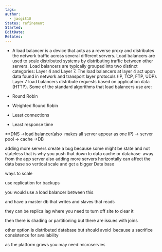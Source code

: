 ```yaml
---
tags: 
author:
  - jacgit18
Status: refinement
Started: 
EditDate: 
Relates:
---
```

-   A load balancer is a device that acts as a reverse proxy and distributes the network traffic across several different servers. Load balancers are used to scale distributed systems by distributing traffic between other servers. Load balancers are typically grouped into two distinct categories: Layer 4 and Layer 7. The load balancers at layer 4 act upon data found in network and transport layer protocols (IP, TCP, FTP, UDP). Layer 7 load balancers distribute requests based on application data (HTTP). Some of the standard algorithms that load balancers use are: 
    

-   Round Robin 
    
-   Weighted Round Robin 
    
-   Least connections 
    
-   Least response time 
    

**DNS ->load balancer(also  makes all server appear as one IP) -> server pool -> cache ->DB 

adding more servers create a bug because some might be state and not stateless that is why you push that down to data cache or database  away from the app server also adding more servers horizontally can affect the data base so vertical scale and get a bigger Data base 

ways to scale 

use replication for backups  

you would use a load balancer between this 

and have a master db that writes and slaves that reads 

they can be replica lag where you need to turn off site to clear it 


then there is shading or partitioning but there are issues with joins 

other option is distributed database but should avoid  because u sacrifice  consistence for availability  

as the platform grows you may need microservies